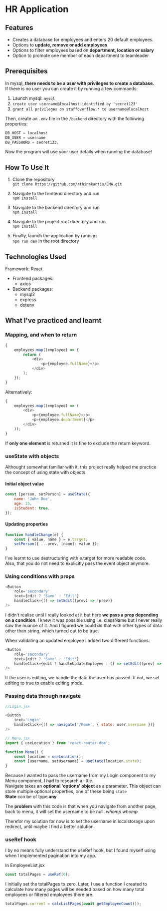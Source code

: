 # HR Application

## Features

-   Creates a database for employees and enters 20 default employees.
-   Options to **update, remove or add employees**
-   Options to filter employees based on **department, location or salary**
-   Option to promote one member of each department to teamleader

## Prerequisites

In mysql, **there needs to be a user with privileges to create a database.**  
If there is no user you can create it by running a few commands:

1. Launch mysql: `mysql`
2. `create user username@localhost identified by 'secret123'`
3. `grant all privileges on staffoverflow.* to username@localhost`

Then, create an `.env` file in the `/backend` directory with the following properties:

```js
DB_HOST = localhost
DB_USER = username
DB_PASSWORD = secret123,
```

Now the program will use your user details when running the database!

## How To Use It

1. Clone the repository  
   `git clone https://github.com/athinakantis/EMA.git`

2. Navigate to the frontend directory and run  
   `npm install`

3. Navigate to the backend directory and run  
   `npm install`

4. Navigate to the project root directory and run  
   `npm install`

5. Finally, launch the application by running  
   `npm run dev` in the root directory

## Technologies Used

Framework: React

-   Frontend packages:
    -   axios
-   Backend packages:
    -   mysql2
    -   express
    -   dotenv

## What I've practiced and learnt

### Mapping, and when to return

```js
{
    employees.map((employee) => {
        return (
            <div>
                <p>{employee.fullName}</p>
            </div>
        );
    });
}
```

Alternatively:

```js
{
    employees.map((employee) => (
        <div>
            <p>{employee.fullName}</p>
            <p>{employee.department}</p>
        </div>
    ));
}
```

If **only one element** is returned it is fine to exclude the return keyword.

### useState with objects

Althought somewhat familiar with it, this project really helped me practice the concept of using state with objects

#### Initial object value

```js
const [person, setPerson] = useState({
    name: 'John Doe',
    age: 25,
    isStudent: true,
});
```

#### Updating properties

```js
function handleChange(e) {
    const { value, name } = e.target;
    setPerson({ ...prev, [name]: value });
}
```

I've learnt to use destructuring with e.target for more readable code.  
Also, that you do not need to explicitly pass the event object anymore.

### Using conditions with props

```js
<Button
    role='secondary'
    text={edit ? 'Save' : 'Edit'}
    handleClick={() => setEdit((prev) => !prev)}
/>
```

I didn't realise until I really looked at it but here **we pass a prop depending on a condition**. I knew it was possible using i.e. className but I never really saw the nuance of it. And I figured we could do that with other types of data other than string, which turned out to be true.

When validating an updated employee I added two different functions:

```js
<Button
    role='secondary'
    text={edit ? 'Save' : 'Edit'}
    handleClick={edit ? handleUpdateEmployee : () => setEdit((prev) => !prev)}
/>
```

If the user is editing, we handle the data the user has passed. If not, we set editing to true to enable editing mode.

### Passing data through navigate

```js
//Login.jsx

<Button
    text='Login'
    handleClick={() => navigate('/home', { state: user.username })}
/>
```

```js
// Menu.jsx
import { useLocation } from 'react-router-dom';

function Menu() {
    const location = useLocation();
    const [username, setUsername] = useState(location.state);
}
```

Because I wanted to pass the username from my Login component to my Menu component, I had to research a little.  
Navigate takes an **optional 'options' object** as a parameter. This object can store multiple optional properties, one of these being `state`  
**State** can be of type **any**

The **problem** with this code is that when you navigate from another page, back to menu, it will set the username to be null. _whomp whomp_

Therefor my solution for now is to set the username in localstorage upon redirect, until maybe I find a better solution.

### useRef hook

I by no means fully understand the useRef hook, but I found myself using when I implemented pagination into my app.

In EmployeeList.jsx

```js
const totalPages = useRef(0);
```

I initially set the totalPages to zero.
Later, I use a function I created to calculate how many pages will be needed based on how many total employees or filtered employees there are.

```js
totalPages.current = calcListPages(await getEmployeeCount());
```
